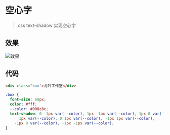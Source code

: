 # 空心字

> css text-shadow 实现空心字

## 效果

![效果](/css/hollow-words.jpg)

## 代码

```html
<div class="box">龙吟工作室</div>
```

```css
.box {
  font-size: 60px;
  color: #fff;
  --color: #008c8c;
  text-shadow: 0 -1px var(--color), 1px -1px var(--color), 1px 0 var(--color), 1px
      1px var(--color), 0 1px var(--color), -1px 1px var(--color),
    -1px 0 var(--color), -1px -1px var(--color);
}
```

